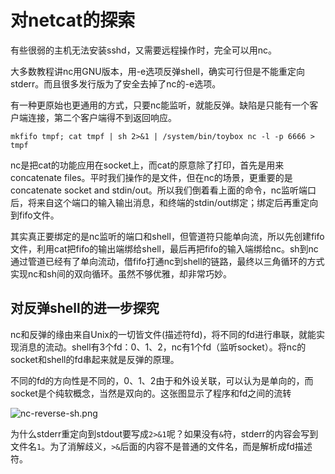 # 对netcat的探索

有些很弱的主机无法安装sshd，又需要远程操作时，完全可以用nc。

大多数教程讲nc用GNU版本，用-e选项反弹shell，确实可行但是不能重定向stderr。而且很多发行版为了安全去掉了nc的-e选项。

有一种更原始也更通用的方式，只要nc能监听，就能反弹。缺陷是只能有一个客户端连接，第二个客户端得不到返回响应。

`mkfifo tmpf; cat tmpf | sh 2>&1 | /system/bin/toybox nc -l -p 6666 > tmpf`

nc是把cat的功能应用在socket上，而cat的原意除了打印，首先是用来concatenate files。平时我们操作的是文件，但在nc的场景，更重要的是concatenate socket and stdin/out。所以我们倒着看上面的命令，nc监听端口后，将来自这个端口的输入输出消息，和终端的stdin/out绑定；绑定后再重定向到fifo文件。

其实真正要绑定的是nc监听的端口和shell，但管道符只能单向流，所以先创建fifo文件，利用cat把fifo的输出端绑给shell，最后再把fifo的输入端绑给nc。sh到nc通过管道已经有了单向流动，借fifo打通nc到shell的链路，最终以三角循环的方式实现nc和sh间的双向循环。虽然不够优雅，却非常巧妙。

## 对反弹shell的进一步探究

nc和反弹的缘由来自Unix的一切皆文件(描述符fd)，将不同的fd进行串联，就能实现消息的流动。shell有3个fd：0、1、2，nc有1个fd（监听socket）。将nc的socket和shell的fd串起来就是反弹的原理。

不同的fd的方向性是不同的，0、1、2由于和外设关联，可以认为是单向的，而socket是个纯软概念，当然是双向的。这张图显示了程序和fd之间的流转

![nc-reverse-sh.png](/img/nc-reverse-sh.png)

为什么stderr重定向到stdout要写成`2>&1`呢？如果没有`&`符，stderr的内容会写到文件名`1`。为了消解歧义，`>&`后面的内容不是普通的文件名，而是解析成fd描述符。
